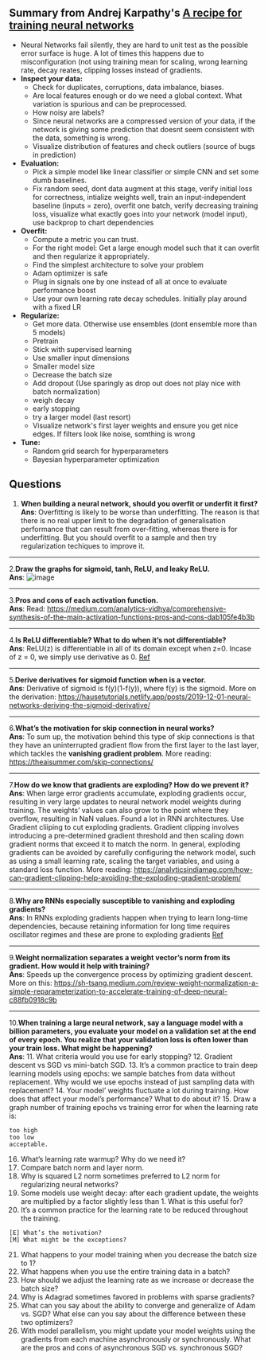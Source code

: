 
## Summary from Andrej Karpathy's [A recipe for training neural networks](https://karpathy.github.io/2019/04/25/recipe/)
* Neural Networks fail silently, they are hard to unit test as the possible error surface is huge. A lot of times this happens due to misconfiguration (not using training mean for scaling, wrong learning rate, decay reates, clipping losses instead of gradients.
* **Inspect your data:** 
  * Check for duplicates, corruptions, data imbalance, biases.
  * Are local features enough or do we need a global context. What variation is spurious and can be preprocessed.
  * How noisy are labels?
  * Since neural networks are a compressed version of your data, if the network is giving some prediction that doesnt seem consistent with the data, something is wrong.
  * Visualize distribution of features and check outliers (source of bugs in prediction)
* **Evaluation:**
  * Pick a simple model like linear classifier or simple CNN and set some dumb baselines.
  * Fix random seed, dont data augment at this stage, verify initial loss for correctness, intialize weights well, train an input-independent baseline (inputs = zero), overfit one batch, verify decreasing training loss, visualize what exactly goes into your network (model input), use backprop to chart dependencies
* **Overfit:**
  * Compute a metric you can trust.
  * For the right model: Get a large enough model such that it can overfit and then regularize it appropriately.
  * Find the simplest architecture to solve your problem
  * Adam optimizer is safe
  * Plug in signals one by one instead of all at once to evaluate performance boost
  * Use your own learning rate decay schedules. Initially play around with a fixed LR
* **Regularize:**
  * Get more data. Otherwise use ensembles (dont ensemble more than 5 models)
  * Pretrain
  * Stick with supervised learning
  * Use smaller input dimensions
  * Smaller model size
  * Decrease the batch size
  * Add dropout (Use sparingly as drop out does not play nice with batch normalization)
  * weigh decay
  * early stopping
  * try a larger model (last resort)
  * Visualize network's first layer weights and ensure you get nice edges. If filters look like noise, somthing is wrong
* **Tune:**
  * Random grid search for hyperparameters
  * Bayesian hyperparameter optimization


## Questions

1. **When building a neural network, should you overfit or underfit it first?**</br>
**Ans**: Overfitting is likely to be worse than underfitting. The reason is that there is no real upper limit to the degradation of generalisation performance that can result from over-fitting, whereas there is for underfitting. But you should overfit to a sample and then try regularization techiques to improve it.
<hr/>

2.**Draw the graphs for sigmoid, tanh, ReLU, and leaky ReLU.**</br>
**Ans**: ![image](https://user-images.githubusercontent.com/29446732/214356683-43a69325-fffb-4198-9b8d-cfd603c72f29.png)
<hr/>

3.**Pros and cons of each activation function.**</br>
**Ans**: Read: https://medium.com/analytics-vidhya/comprehensive-synthesis-of-the-main-activation-functions-pros-and-cons-dab105fe4b3b 
<hr/>

4.**Is ReLU differentiable? What to do when it’s not differentiable?**</br>
**Ans**: ReLU(z) is differentiable in all of its domain except when z=0. Incase of z = 0, we simply use derivative as 0. [Ref](https://sebastianraschka.com/faq/docs/relu-derivative.html)
<hr/>

5.**Derive derivatives for sigmoid function when is a vector.** </br>
**Ans**: Derivative of sigmoid is f(y)(1-f(y)), where f(y) is the sigmoid. More on the derivation: https://hausetutorials.netlify.app/posts/2019-12-01-neural-networks-deriving-the-sigmoid-derivative/
<hr/>

6.**What’s the motivation for skip connection in neural works?** </br>
**Ans**: To sum up, the motivation behind this type of skip connections is that they have an uninterrupted gradient flow from the first layer to the last layer, which tackles the **vanishing gradient problem**. More reading: https://theaisummer.com/skip-connections/
<hr/>

7.**How do we know that gradients are exploding? How do we prevent it?**</br>
**Ans**: When large error gradients accumulate, exploding gradients occur, resulting in very large updates to neural network model weights during training. The weights’ values can also grow to the point where they overflow, resulting in NaN values. Found a lot in RNN architectures. Use Gradient cliiping to cut exploding gradients. Gradient clipping involves introducing a pre-determined gradient threshold and then scaling down gradient norms that exceed it to match the norm. In general, exploding gradients can be avoided by carefully configuring the network model, such as using a small learning rate, scaling the target variables, and using a standard loss function. More reading: https://analyticsindiamag.com/how-can-gradient-clipping-help-avoiding-the-exploding-gradient-problem/
<hr/>

8.**Why are RNNs especially susceptible to vanishing and exploding gradients?**</br>
**Ans**: In RNNs exploding gradients happen when trying to learn long-time dependencies, because retaining information for long time requires oscillator regimes and these are prone to exploding gradients [Ref](https://stats.stackexchange.com/questions/140537/why-do-rnns-have-a-tendency-to-suffer-from-vanishing-exploding-gradient)
<hr/>

9.**Weight normalization separates a weight vector’s norm from its gradient. How would it help with training?** </br>
**Ans**: Speeds up the convergence process by optimizing gradient descent. More on this: https://sh-tsang.medium.com/review-weight-normalization-a-simple-reparameterization-to-accelerate-training-of-deep-neural-c88fb0918c9b
<hr/>

10.**When training a large neural network, say a language model with a billion parameters, you evaluate your model on a validation set at the end of every epoch. You realize that your validation loss is often lower than your train loss. What might be happening?** </br>
**Ans**: 
11. What criteria would you use for early stopping?
12. Gradient descent vs SGD vs mini-batch SGD.
13. It’s a common practice to train deep learning models using epochs: we sample batches from data without replacement. Why would we use epochs instead of just sampling data with replacement?
14. Your model’ weights fluctuate a lot during training. How does that affect your model’s performance? What to do about it?
15. Draw a graph number of training epochs vs training error for when the learning rate is:

    too high
    too low
    acceptable.
16. What’s learning rate warmup? Why do we need it?
17. Compare batch norm and layer norm.
18.  Why is squared L2 norm sometimes preferred to L2 norm for regularizing neural networks?
19.  Some models use weight decay: after each gradient update, the weights are multiplied by a factor slightly less than 1. What is this useful for?
20.  It’s a common practice for the learning rate to be reduced throughout the training.

    [E] What’s the motivation?
    [M] What might be the exceptions?
21. What happens to your model training when you decrease the batch size to 1?
22. What happens when you use the entire training data in a batch?
23.  How should we adjust the learning rate as we increase or decrease the batch size?
24.  Why is Adagrad sometimes favored in problems with sparse gradients?
25.  What can you say about the ability to converge and generalize of Adam vs. SGD? What else can you say about the difference between these two optimizers? 
26.  With model parallelism, you might update your model weights using the gradients from each machine asynchronously or synchronously. What are the pros and cons of asynchronous SGD vs. synchronous SGD?



  

